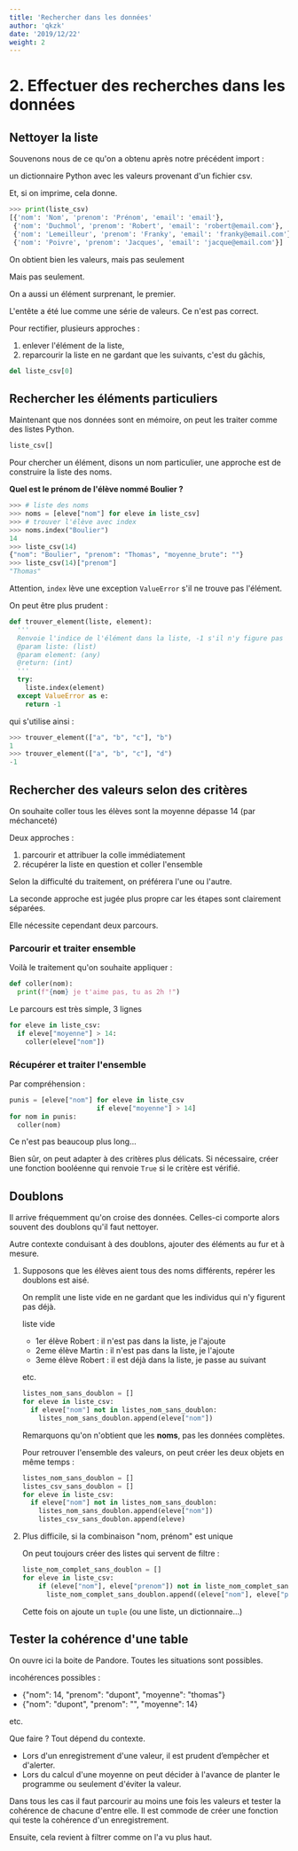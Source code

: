 ```yaml
---
title: 'Rechercher dans les données'
author: 'qkzk'
date: '2019/12/22'
weight: 2
---
```


# 2. Effectuer des recherches dans les données

## Nettoyer la liste

Souvenons nous de ce qu'on a obtenu après notre précédent import :

un dictionnaire Python avec les valeurs provenant d'un fichier csv.

Et, si on imprime, cela donne.

~~~python
>>> print(liste_csv)
[{'nom': 'Nom', 'prenom': 'Prénom', 'email': 'email'},
 {'nom': 'Duchmol', 'prenom': 'Robert', 'email': 'robert@email.com'},
 {'nom': 'Lemeilleur', 'prenom': 'Franky', 'email': 'franky@email.com'},
 {'nom': 'Poivre', 'prenom': 'Jacques', 'email': 'jacque@email.com'}]
~~~

On obtient bien les valeurs, mais pas seulement

Mais pas seulement.

On a aussi un élément surprenant, le premier.

L'entête a été lue comme une série de valeurs. Ce n'est pas correct.

Pour rectifier, plusieurs approches :

1. enlever l'élément de la liste,
2. reparcourir la liste en ne gardant que les suivants, c'est du gâchis,

~~~python
del liste_csv[0]
~~~

## Rechercher les éléments particuliers

Maintenant que nos données sont en mémoire, on peut les traiter comme des
listes Python.

~~~python
liste_csv[]
~~~

Pour chercher un élément, disons un nom particulier, une approche
est de construire la liste des noms.

**Quel est le prénom de l'élève nommé Boulier ?**

~~~python
>>> # liste des noms
>>> noms = [eleve["nom"] for eleve in liste_csv]
>>> # trouver l'élève avec index
>>> noms.index("Boulier")
14
>>> liste_csv(14)
{"nom": "Boulier", "prenom": "Thomas", "moyenne_brute": ""}
>>> liste_csv(14)["prenom"]
"Thomas"
~~~

Attention, `index` lève une exception `ValueError` s'il ne trouve pas l'élément.

On peut être plus prudent :

~~~python
def trouver_element(liste, element):
  '''
  Renvoie l'indice de l'élément dans la liste, -1 s'il n'y figure pas
  @param liste: (list)
  @param element: (any)
  @return: (int)
  '''
  try:
    liste.index(element)
  except ValueError as e:
    return -1
~~~

qui s'utilise ainsi :

~~~python
>>> trouver_element(["a", "b", "c"], "b")
1
>>> trouver_element(["a", "b", "c"], "d")
-1
~~~

## Rechercher des valeurs selon des critères

On souhaite coller tous les élèves sont la moyenne dépasse 14 (par méchanceté)

Deux approches :

1. parcourir et attribuer la colle immédiatement
2. récupérer la liste en question et coller l'ensemble

Selon la difficulté du traitement, on préférera l'une ou l'autre.

La seconde approche est jugée plus propre car les étapes sont clairement
séparées.

Elle nécessite cependant deux parcours.

### Parcourir et traiter ensemble


Voilà le traitement qu'on souhaite appliquer :

~~~python
def coller(nom):
  print(f"{nom} je t'aime pas, tu as 2h !")
~~~

Le parcours est très simple, 3 lignes

~~~python
for eleve in liste_csv:
  if eleve["moyenne"] > 14:
    coller(eleve["nom"])
~~~

### Récupérer et traiter l'ensemble

Par compréhension :

~~~python
punis = [eleve["nom"] for eleve in liste_csv
                      if eleve["moyenne"] > 14]
for nom in punis:
  coller(nom)
~~~

Ce n'est pas beaucoup plus long...

Bien sûr, on peut adapter à des critères plus délicats.
Si nécessaire, créer une fonction booléenne qui renvoie `True` si le critère
est vérifié.

## Doublons

Il arrive fréquemment qu'on croise des données. Celles-ci comporte alors
souvent des doublons qu'il faut nettoyer.

Autre contexte conduisant à des doublons, ajouter des éléments au fur et à
mesure.

1. Supposons que les élèves aient tous des noms différents, repérer les doublons
    est aisé.

    On remplit une liste vide en ne gardant que les individus qui n'y figurent pas déjà.

    liste vide
    * 1er élève Robert : il n'est pas dans la liste, je l'ajoute
    * 2eme élève Martin : il n'est pas dans la liste, je l'ajoute
    * 3eme élève Robert : il est déjà dans la liste, je passe au suivant

    etc.

    ~~~python
    listes_nom_sans_doublon = []
    for eleve in liste_csv:
      if eleve["nom"] not in listes_nom_sans_doublon:
        listes_nom_sans_doublon.append(eleve["nom"])
    ~~~

    Remarquons qu'on n'obtient que les **noms**, pas les données complètes.

    Pour retrouver l'ensemble des valeurs, on peut créer les deux objets en
    même temps :

    ~~~python
    listes_nom_sans_doublon = []
    listes_csv_sans_doublon = []
    for eleve in liste_csv:
      if eleve["nom"] not in listes_nom_sans_doublon:
        listes_nom_sans_doublon.append(eleve["nom"])
        listes_csv_sans_doublon.append(eleve)
    ~~~

2. Plus difficile, si la combinaison "nom, prénom" est unique

    On peut toujours créer des listes qui servent de filtre :

    ~~~python
    liste_nom_complet_sans_doublon = []
    for eleve in liste_csv:
        if (eleve["nom"], eleve["prenom"]) not in liste_nom_complet_sans_doublon:
          liste_nom_complet_sans_doublon.append((eleve["nom"], eleve["prenom"]))
    ~~~

    Cette fois on ajoute un `tuple` (ou une liste, un dictionnaire...)



## Tester la cohérence d'une table

On ouvre ici la boite de Pandore. Toutes les situations sont possibles.

incohérences possibles :

* {"nom": 14, "prenom": "dupont", "moyenne": "thomas"}
* {"nom": "dupont", "prenom": "", "moyenne": 14}

etc.

Que faire ? Tout dépend du contexte.

* Lors d'un enregistrement d'une valeur, il est prudent d’empêcher et d'alerter.
* Lors du calcul d'une moyenne on peut décider à l'avance de planter le programme
  ou seulement d'éviter la valeur.

Dans tous les cas il faut parcourir au moins une fois les valeurs et tester
la cohérence de chacune d'entre elle.
Il est commode de créer une fonction qui teste la cohérence d'un enregistrement.

Ensuite, cela revient à filtrer comme on l'a vu plus haut.

